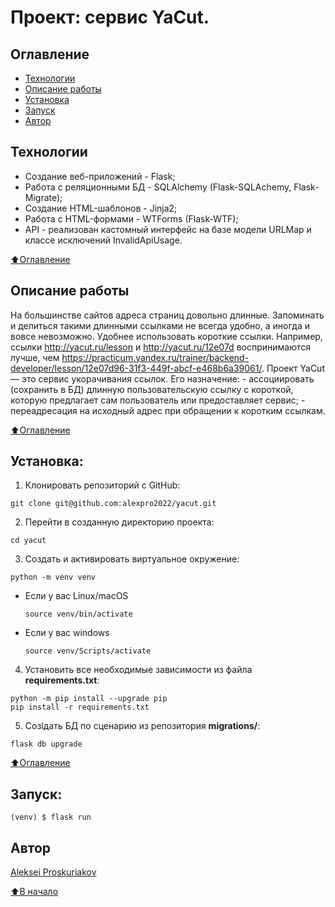 # Проект: сервис YaCut.

## Оглавление
- [Технологии](#технологии)
- [Описание работы](#описание-работы)
- [Установка](#установка)
- [Запуск](#запуск)
- [Автор](#автор)


## Технологии
  - Создание веб-приложений - Flask;
  - Работа с реляционными БД - SQLAlchemy (Flask-SQLAchemy, Flask-Migrate);
  - Создание HTML-шаблонов - Jinja2;
  - Работа с HTML-формами - WTForms (Flask-WTF);
  - API - реализован кастомный интерфейс на базе модели URLMap и классе исключений InvalidApiUsage.

[⬆️Оглавление](#оглавление)


## Описание работы
На большинстве сайтов адреса страниц довольно длинные. Запоминать и делиться такими длинными ссылками не всегда удобно, а иногда и вовсе невозможно. Удобнее использовать короткие ссылки. Например, ссылки http://yacut.ru/lesson и http://yacut.ru/12e07d воспринимаются лучше, чем https://practicum.yandex.ru/trainer/backend-developer/lesson/12e07d96-31f3-449f-abcf-e468b6a39061/. 
Проект YaCut — это сервис укорачивания ссылок.
Его назначение:
    - ассоциировать (сохранить в БД) длинную пользовательскую ссылку с короткой, которую предлагает сам пользователь или предоставляет сервис;
    - переадресация на исходный адрес при обращении к коротким ссылкам.

[⬆️Оглавление](#оглавление)


## Установка:
1. Клонировать репозиторий с GitHub:
```
git clone git@github.com:alexpro2022/yacut.git
```

2. Перейти в созданную директорию проекта:
```
cd yacut
```

3. Создать и активировать виртуальное окружение:
```
python -m venv venv
```
* Если у вас Linux/macOS

    ```
    source venv/bin/activate
    ```

* Если у вас windows

    ```
    source venv/Scripts/activate
    ```

4. Установить все необходимые зависимости из файла **requirements.txt**:
```
python -m pip install --upgrade pip
pip install -r requirements.txt
```

5. Созlдать БД по сценарию из репозитория **migrations/**:
```
flask db upgrade
```

[⬆️Оглавление](#оглавление)


## Запуск:

```
(venv) $ flask run
```


## Автор
[Aleksei Proskuriakov](https://github.com/alexpro2022)

[⬆️В начало](#Проект-парсинга-pep)